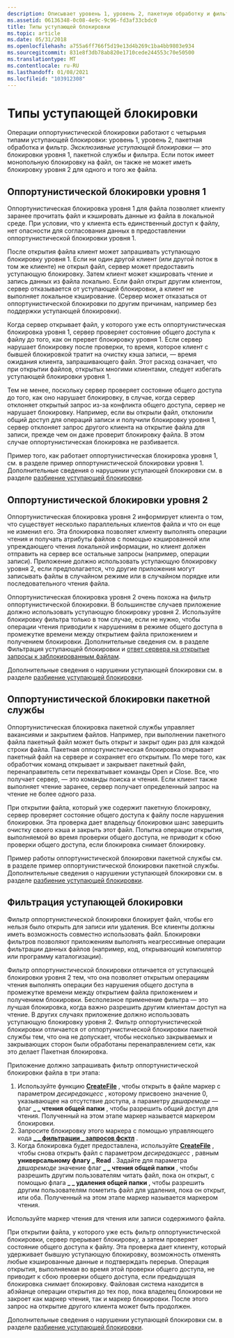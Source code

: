 ```yaml
---
description: Описывает уровень 1, уровень 2, пакетную обработку и фильтрацию уступающей блокировки.
ms.assetid: 06136348-0c08-4e9c-9c96-fd3af33cbdc0
title: Типы уступающей блокировки
ms.topic: article
ms.date: 05/31/2018
ms.openlocfilehash: a755a6ff766f5d19e13d4b269c1ba4bb9803e934
ms.sourcegitcommit: 831e8f3db78ab820e1710cede244553c70e50500
ms.translationtype: MT
ms.contentlocale: ru-RU
ms.lasthandoff: 01/08/2021
ms.locfileid: "103912308"
---
```

# <a name="types-of-opportunistic-locks"></a>Типы уступающей блокировки

Операции оппортунистической блокировки работают с четырьмя типами уступающей блокировки: уровень 1, уровень 2, пакетная обработка и фильтр. *Эксклюзивные уступающей блокировки* — это блокировки уровня 1, пакетной службы и фильтра. Если поток имеет монопольную блокировку на файл, он также не может иметь блокировку уровня 2 для одного и того же файла.

## <a name="level-1-opportunistic-locks"></a>Оппортунистической блокировки уровня 1

Оппортунистическая блокировка уровня 1 для файла позволяет клиенту заранее прочитать файл и кэшировать данные из файла в локальной среде. При условии, что у клиента есть единственный доступ к файлу, нет опасности для согласования данных в предоставлении оппортунистической блокировки уровня 1.

После открытия файла клиент может запрашивать уступающую блокировку уровня 1. Если ни один другой клиент (или другой поток в том же клиенте) не открыл файл, сервер может предоставить уступающую блокировку. Затем клиент может кэшировать чтение и запись данных из файла локально. Если файл открыт другим клиентом, сервер отказывается от уступающей блокировки, а клиент не выполняет локальное кэширование. (Сервер может отказаться от оппортунистической блокировки по другим причинам, например без поддержки уступающей блокировки).

Когда сервер открывает файл, у которого уже есть оппортунистическая блокировка уровня 1, сервер проверяет состояние общего доступа к файлу до того, как он прервет блокировку уровня 1. Если сервер нарушает блокировку после проверки, то время, которое клиент с бывшей блокировкой тратит на очистку кэша записи, — время ожидания клиента, запрашивающего файл. Этот расход означает, что при открытии файлов, открытых многими клиентами, следует избегать уступающей блокировки уровня 1.

Тем не менее, поскольку сервер проверяет состояние общего доступа до того, как оно нарушает блокировку, в случае, когда сервер отклоняет открытый запрос из-за конфликта общего доступа, сервер не нарушает блокировку. Например, если вы открыли файл, отклонили общий доступ для операций записи и получили блокировку уровня 1, сервер отклоняет запрос другого клиента на открытие файла для записи, прежде чем он даже проверит блокировку файла. В этом случае оппортунистическая блокировка не разбивается.

Пример того, как работает оппортунистическая блокировка уровня 1, см. в разделе пример оппортунистической блокировки уровня 1. Дополнительные сведения о нарушении уступающей блокировки см. в разделе [разбиение уступающей блокировки](breaking-opportunistic-locks.md).

## <a name="level-2-opportunistic-locks"></a>Оппортунистической блокировки уровня 2

Оппортунистическая блокировка уровня 2 информирует клиента о том, что существует несколько параллельных клиентов файла и что он еще не изменил его. Эта блокировка позволяет клиенту выполнять операции чтения и получать атрибуты файлов с помощью кэшированной или упреждающего чтения локальной информации, но клиент должен отправить на сервер все остальные запросы (например, операции записи). Приложение должно использовать уступающую блокировку уровня 2, если предполагается, что другие приложения могут записывать файлы в случайном режиме или в случайном порядке или последовательного чтения файла.

Оппортунистическая блокировка уровня 2 очень похожа на фильтр оппортунистической блокировки. В большинстве случаев приложение должно использовать уступающую блокировку уровня 2. Используйте блокировку фильтра только в том случае, если не нужно, чтобы операции чтения приводили к нарушениям в режиме общего доступа в промежутке времени между открытием файла приложением и получением блокировки. Дополнительные сведения см. в разделе Фильтрация уступающей блокировки и [ответ сервера на открытые запросы к заблокированным файлам](server-response-to-open-requests-on-locked-files.md).

Дополнительные сведения о нарушении уступающей блокировки см. в разделе [разбиение уступающей блокировки](breaking-opportunistic-locks.md).

## <a name="batch-opportunistic-locks"></a>Оппортунистической блокировки пакетной службы

Оппортунистическая блокировка пакетной службы управляет вакансиями и закрытием файлов. Например, при выполнении пакетного файла пакетный файл может быть открыт и закрыт один раз для каждой строки файла. Пакетная оппортунистическая блокировка открывает пакетный файл на сервере и сохраняет его открытым. По мере того, как обработчик команд открывает и закрывает пакетный файл, перенаправитель сети перехватывает команды Open и Close. Все, что получает сервер, — это команды поиска и чтения. Если клиент также выполняет чтение заранее, сервер получает определенный запрос на чтение не более одного раза.

При открытии файла, который уже содержит пакетную блокировку, сервер проверяет состояние общего доступа к файлу после нарушения блокировки. Эта проверка дает владельцу блокировки шанс завершить очистку своего кэша и закрыть этот файл. Попытка операции открытия, выполняемой во время проверки общего доступа, не приводит к сбою проверки общего доступа, если блокировка снимает блокировку.

Пример работы оппортунистической блокировки пакетной службы см. в разделе пример оппортунистической блокировки пакетной службы. Дополнительные сведения о нарушении уступающей блокировки см. в разделе [разбиение уступающей блокировки](breaking-opportunistic-locks.md).

## <a name="filter-opportunistic-locks"></a>Фильтрация уступающей блокировки

Фильтр оппортунистической блокировки блокирует файл, чтобы его нельзя было открыть для записи или удаления. Все клиенты должны иметь возможность совместно использовать файл. Блокировки фильтров позволяют приложениям выполнять неагрессивные операции фильтрации данных файлов (например, код, открывающий компилятор или программу каталогизации).

Фильтр оппортунистической блокировки отличается от уступающей блокировки уровня 2 тем, что она позволяет открытым операциям чтения выполнять операции без нарушения общего доступа в промежутке времени между открытием файла приложением и получением блокировки. Бесполезное применение фильтра — это лучшая блокировка, когда важно разрешить другим клиентам доступ на чтение. В других случаях приложение должно использовать уступающую блокировку уровня 2. Фильтр оппортунистической блокировки отличается от оппортунистической блокировки пакетной службы тем, что она не допускает, чтобы несколько закрываемых и закрывающих сторон были обработаны перенаправлением сети, как это делает Пакетная блокировка.

Приложение должно запрашивать фильтр оппортунистической блокировки файла в три этапа:

1.  Используйте функцию [**CreateFile**](/windows/desktop/api/FileAPI/nf-fileapi-createfilea) , чтобы открыть в файле маркер с параметром *десиредакцесс* , которому присвоено значение 0, указывающее на отсутствие доступа, а параметру *двшаремоде* — флаг **\_ \_ чтения общей папки** , чтобы разрешить общий доступ для чтения. Полученный на этом этапе маркер называется маркером блокировки.
2.  Запросите блокировку этого маркера с помощью управляющего кода [**\_ \_ фильтрации \_ запросов фсктл**](/windows/win32/api/winioctl/ni-winioctl-fsctl_request_filter_oplock) .
3.  Когда блокировка будет предоставлена, используйте [**CreateFile**](/windows/desktop/api/FileAPI/nf-fileapi-createfilea) , чтобы снова открыть файл с параметром *десиредакцесс* , равным **универсальному флагу \_ Read** . Задайте для параметра *двшаремоде* значение флаг **\_ \_ чтения общей папки** , чтобы разрешить другим пользователям читать файл, пока он открыт, с помощью флага **\_ \_ удаления общей папки** , чтобы разрешить другим пользователям пометить файл для удаления, пока он открыт, или оба. Полученный на этом этапе маркер называется маркером чтения.

Используйте маркер чтения для чтения или записи содержимого файла.

При открытии файла, у которого уже есть фильтр оппортунистической блокировки, сервер прерывает блокировку, а затем проверяет состояние общего доступа к файлу. Эта проверка дает клиенту, который удерживает бывшую уступающую блокировку, возможность отменять любые кэшированные данные и подтверждать перерыв. Операция открытия, выполняемая во время этой проверки общего доступа, не приводит к сбою проверки общего доступа, если предыдущая блокировка снимает блокировку. Файловая система находится в абэйанце операции открытия до тех пор, пока владелец блокировки не закроет как маркер чтения, так и маркер блокировки. После этого запрос на открытие другого клиента может быть продолжен.

Дополнительные сведения о нарушении уступающей блокировки см. в разделе [разбиение уступающей блокировки](breaking-opportunistic-locks.md).

 

 
